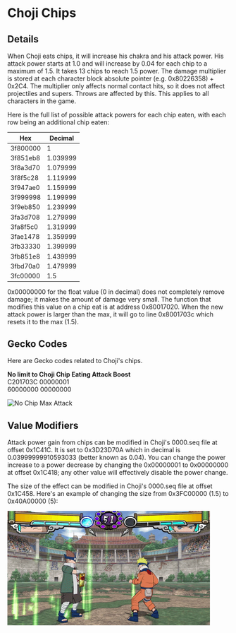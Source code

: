 # Choji Chips

## Details

When Choji eats chips, it will increase his chakra and his attack power. His attack power starts at 1.0 and will increase by 0.04 for each chip to a maximum of 1.5. It takes 13 chips to reach 1.5 power. The damage multiplier is stored at each character block absolute pointer (e.g. 0x80226358) + 0x2C4. The multiplier only affects normal contact hits, so it does not affect projectiles and supers. Throws are affected by this. This applies to all characters in the game.

Here is the full list of possible attack powers for each chip eaten, with each row being an additional chip eaten:

| Hex      |  Decimal  | 
|----------|-----------| 
| 3f800000 |  1        | 
| 3f851eb8 |  1.039999 | 
| 3f8a3d70 |  1.079999 | 
| 3f8f5c28 |  1.119999 | 
| 3f947ae0 |  1.159999 | 
| 3f999998 |  1.199999 | 
| 3f9eb850 |  1.239999 | 
| 3fa3d708 |  1.279999 | 
| 3fa8f5c0 |  1.319999 | 
| 3fae1478 |  1.359999 | 
| 3fb33330 |  1.399999 | 
| 3fb851e8 |  1.439999 | 
| 3fbd70a0 |  1.479999 | 
| 3fc00000 |  1.5      | 

0x00000000 for the float value (0 in decimal) does not completely remove damage; it makes the amount of damage very small. The function that modifies this value on a chip eat is at address 0x80017020. When the new attack power is larger than the max, it will go to line 0x8001703c which resets it to the max (1.5).



## Gecko Codes

Here are Gecko codes related to Choji's chips.

**No limit to Choji Chip Eating Attack Boost**  
C201703C 00000001  
60000000 00000000

![No Chip Max Attack](/gnt4/images/gameplay/no_chip_max.gif?raw=true "No Chip Max Attack")

## Value Modifiers

Attack power gain from chips can be modified in Choji's 0000.seq file at offset 0x1C41C. It is set to 0x3D23D70A which in decimal is 0.03999999910593033 (better known as 0.04). You can change the power increase to a power decrease by changing the 0x00000001 to 0x00000000 at offset 0x1C418; any other value will effectively disable the power change.

The size of the effect can be modified in Choji's 0000.seq file at offset 0x1C458. Here's an example of changing the size from 0x3FC00000 (1.5) to 0x40A00000 (5):

![Chip Eating Large Effect](/gnt4/images/gameplay/chip_eating_large_effect.gif?raw=true "Chip Eating Large Effect")